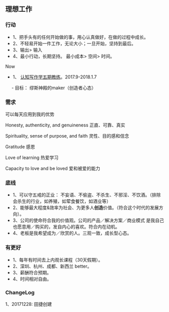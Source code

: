 ## 理想工作

### 行动

- 1、把手头有的任何开始做的事，用心认真做好，在做的过程中成长。
- 2、不轻易开始一件工作，无论大小；一旦开始，坚持到最后。
- 3、输出> 输入
- 4、最小行动，长期坚持。 最小成本> 空间> 时间。

Now

- 1、 [认知写作学五期教练](https://github.com/violettianjie/violetpalace/blob/master/recallWriter005.md)。2017.9-2018.1.7 

      - 目标： 缪斯神殿的maker（创造者心态）
### 需求

可以每天应用到我的优势

Honesty, authenticity, and genuineness 
正直、可靠、真实


Spirituality, sense of purpose, and faith 
灵性、目的感和信念

Gratitude 
感恩

Love of learning 
热爱学习


Capacity to love and be loved 
爱和被爱的能力



### 底线

- 1、可以守五戒的正业： 不妄语、不偷盗、不杀生、不邪淫、不饮酒。（排除 会杀生的行业，如养殖，如荤食餐饮，如酒业等）
- 2、能够最大程度&效率为社会、为更多人**创造**价值。（符合这个时代的发展方向）。
- 3、公司的使命符合我的价值观。公司的产品／解决方案／商业模式 是我自己也愿意用／购买的，发自内心的喜欢。符合内在动机。
- 4、老板是我希望成为／欣赏的人。三观一致，成长型心态。

### 有更好

- 1、每年有时间去上内观长课程（30天假期）。
- 2、深圳、杭州、成都、新西兰 better。
- 3、薪酬符合预期。
- 4、时间相对自由。


### ChangeLog

1、20171228: 田捷创建
